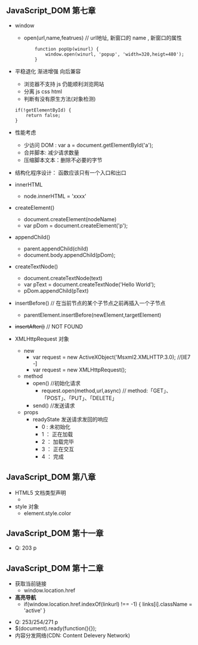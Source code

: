 ## JavaScript_DOM 第七章

- window
    - open(url,name,featrues) // url地址,  新窗口的 name , 新窗口的属性
        ```
            function popUp(winurl) {
                window.open(winurl, 'popup', 'width=320,heigt=480');
            }
        ```

- 平稳退化 渐进增强 向后兼容
    - 浏览器不支持 js 仍能顺利浏览网站
    - 分离 js css html
    - 判断有没有原生方法(对象检测)
    ```
    if(!getElementById) {
        return false;
    }
    ```

- 性能考虑
    - 少访问 DOM : var a = document.getElementById('a');
    - 合并脚本: 减少请求数量
    - 压缩脚本文本：删除不必要的字节

- 结构化程序设计： 函数应该只有一个入口和出口

- innerHTML
    - node.innerHTML = 'xxxx'
- createElement()
    - document.createElement(nodeName)
    - var pDom = document.createElement('p');
- appendChild()
    - parent.appendChild(child)
    - document.body.appendChild(pDom);
- createTextNode()
    - document.createTextNode(text)
    - var pText = document.createTextNode('Hello World');
    - pDom.appendChild(pText)

- insertBefore() // 在当前节点的某个子节点之前再插入一个子节点
    - parentElement.insertBefore(newElement,targetElement)
- ~~insertAfter()~~ // NOT FOUND


- XMLHttpRequest 对象
    - new
        - var request = new ActiveXObject('Msxml2.XMLHTTP.3.0); //[IE7 -]
        - var request = new XMLHttpRequest();
    - method
        - open() //初始化请求
            - request.open(method,url,async)  // method:「GET」、「POST」、「PUT」、「DELETE」
        - send() //发送请求
    - props
        - readyState 发送请求发回的响应 
            - 0 : 未初始化
            - 1 ： 正在加载
            - 2 ： 加载完毕
            - 3 ： 正在交互
            - 4 ： 完成

<!-- - Q: 83/90 p  -->


## JavaScript_DOM 第八章

-  HTML5 文档类型声明
    - <!DOCTYPE html>
- style 对象
    - element.style.color

## JavaScript_DOM 第十一章
- Q: 203 p

## JavaScript_DOM 第十二章
-  获取当前链接
    - window.location.href
- **高亮导航**
    - if(window.location.href.indexOf(linkurl) !== -1) {
        links[i].className = 'active'
    }
<!-- - Q: 233/241/253/254/271 p -->
- Q:  253/254/271 p
- $(document).ready(function(){});
- 内容分发网络(CDN: Content Delevery Network)